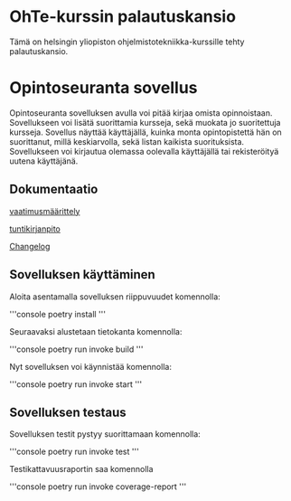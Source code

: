 # OhTe-kurssin palautuskansio

Tämä on helsingin yliopiston ohjelmistotekniikka-kurssille tehty palautuskansio.

# Opintoseuranta sovellus

Opintoseuranta sovelluksen avulla voi pitää kirjaa omista opinnoistaan. Sovellukseen voi lisätä suorittamia kursseja, sekä muokata jo suoritettuja kursseja. Sovellus näyttää käyttäjällä, kuinka monta opintopistettä hän on suorittanut, millä keskiarvolla, sekä listan kaikista suorituksista. Sovellukseen voi kirjautua olemassa oolevalla käyttäjällä tai rekisteröityä uutena käyttäjänä.

## Dokumentaatio

[vaatimusmäärittely](opintoseuranta/dokumentaatio/vaatimusmaarittely.md)

[tuntikirjanpito](opintoseuranta/dokumentaatio/tuntikirjanpito.md)

[Changelog](opintoseuranta/dokumentaatio/changelog.md)

## Sovelluksen käyttäminen

Aloita asentamalla sovelluksen riippuvuudet komennolla:

'''console
poetry install
'''

Seuraavaksi alustetaan tietokanta komennolla:

'''console
poetry run invoke build
'''

Nyt sovelluksen voi käynnistää komennolla:

'''console
poetry run invoke start
'''

## Sovelluksen testaus

Sovelluksen testit pystyy suorittamaan komennolla:

'''console
poetry run invoke test
'''

Testikattavuusraportin saa komennolla

'''console
poetry run invoke coverage-report
'''

